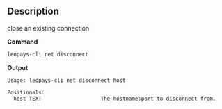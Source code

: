 ## Description
close an existing connection

**Command**

```sh
leopays-cli net disconnect
```

**Output**

```console
Usage: leopays-cli net disconnect host

Positionals:
  host TEXT                   The hostname:port to disconnect from.
```
